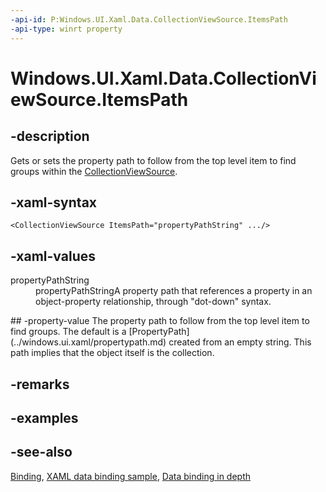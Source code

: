 ```yaml
---
-api-id: P:Windows.UI.Xaml.Data.CollectionViewSource.ItemsPath
-api-type: winrt property
---
```


<!-- Property syntax
public Windows.UI.Xaml.PropertyPath ItemsPath { get;  set; }
-->

# Windows.UI.Xaml.Data.CollectionViewSource.ItemsPath

## -description
Gets or sets the property path to follow from the top level item to find groups within the [CollectionViewSource](collectionviewsource.md).

## -xaml-syntax
```xaml
<CollectionViewSource ItemsPath="propertyPathString" .../>
```


## -xaml-values
<dl><dt>propertyPathString</dt><dd>propertyPathStringA property path that references a property in an object-property relationship, through "dot-down" syntax.</dd>
</dl>
## -property-value
The property path to follow from the top level item to find groups. The default is a [PropertyPath](../windows.ui.xaml/propertypath.md) created from an empty string. This path implies that the object itself is the collection.

## -remarks

## -examples

## -see-also
[Binding](binding.md), [XAML data binding sample](https://github.com/Microsoft/Windows-universal-samples/tree/master/Samples/XamlBind), [Data binding in depth](https://docs.microsoft.com/windows/uwp/data-binding/data-binding-in-depth)
